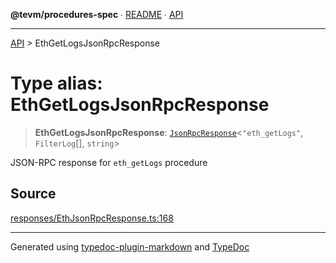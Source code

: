 **@tevm/procedures-spec** ∙ [README](../README.md) ∙ [API](../API.md)

***

[API](../API.md) > EthGetLogsJsonRpcResponse

# Type alias: EthGetLogsJsonRpcResponse

> **EthGetLogsJsonRpcResponse**: [`JsonRpcResponse`](JsonRpcResponse.md)\<`"eth_getLogs"`, `FilterLog`[], `string`\>

JSON-RPC response for `eth_getLogs` procedure

## Source

[responses/EthJsonRpcResponse.ts:168](https://github.com/evmts/tevm-monorepo/blob/main/core/procedures-spec/src/responses/EthJsonRpcResponse.ts#L168)

***
Generated using [typedoc-plugin-markdown](https://www.npmjs.com/package/typedoc-plugin-markdown) and [TypeDoc](https://typedoc.org/)
